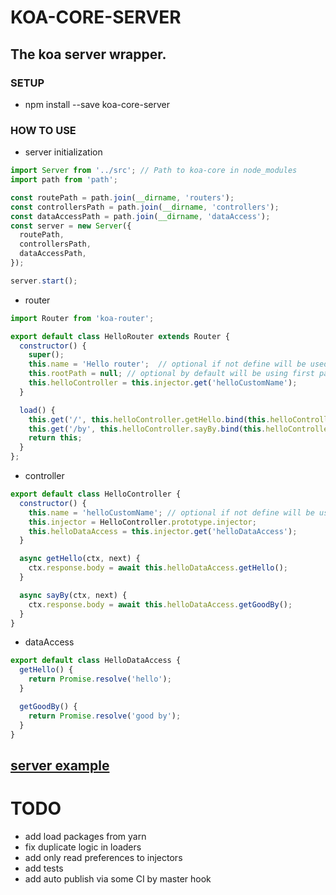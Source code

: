# KOA-CORE-SERVER
The koa server wrapper.
---

### SETUP
* npm install --save koa-core-server

### HOW TO USE
* server initialization
```javascript
import Server from '../src'; // Path to koa-core in node_modules
import path from 'path';

const routePath = path.join(__dirname, 'routers');
const controllersPath = path.join(__dirname, 'controllers');
const dataAccessPath = path.join(__dirname, 'dataAccess');
const server = new Server({
  routePath,
  controllersPath,
  dataAccessPath,
});

server.start();
```

* router
```javascript
import Router from 'koa-router';

export default class HelloRouter extends Router {
  constructor() {
    super();
    this.name = 'Hello router';  // optional if not define will be used file name"
    this.rootPath = null; // optional by default will be using first part of the file name
    this.helloController = this.injector.get('helloCustomName');
  }

  load() {
    this.get('/', this.helloController.getHello.bind(this.helloController)); // TODO fix binding
    this.get('/by', this.helloController.sayBy.bind(this.helloController)); // TODO fix binding
    return this;
  }
};
```

* controller
```javascript
export default class HelloController {
  constructor() {
    this.name = 'helloCustomName'; // optional if not define will be using file name in "helloController" format
    this.injector = HelloController.prototype.injector;
    this.helloDataAccess = this.injector.get('helloDataAccess');
  }

  async getHello(ctx, next) {
    ctx.response.body = await this.helloDataAccess.getHello();
  }

  async sayBy(ctx, next) {
    ctx.response.body = await this.helloDataAccess.getGoodBy();
  }
}

```

* dataAccess
```javascript
export default class HelloDataAccess {
  getHello() {
    return Promise.resolve('hello');
  }

  getGoodBy() {
    return Promise.resolve('good by');
  }
}
```
[server example](https://github.com/tttmaximttt/koa-core-server/tree/master/example)
-----------

# TODO
* add load packages from yarn
* fix duplicate logic in loaders
* add only read preferences to injectors 
* add tests
* add auto publish via some CI by master hook
